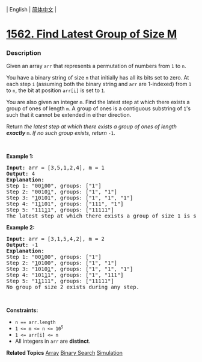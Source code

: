 | English | [简体中文](README.md) |

# [1562. Find Latest Group of Size M](https://leetcode.cn/problems/find-latest-group-of-size-m)
 ### Description
<p>Given an array <code>arr</code> that represents a permutation of numbers from <code>1</code> to <code>n</code>.</p>

<p>You have a binary string of size <code>n</code> that initially has all its bits set to zero. At each step <code>i</code> (assuming both the binary string and <code>arr</code> are 1-indexed) from <code>1</code> to <code>n</code>, the bit at position <code>arr[i]</code> is set to <code>1</code>.</p>

<p>You are also given an integer <code>m</code>. Find the latest step at which there exists a group of ones of length <code>m</code>. A group of ones is a contiguous substring of <code>1</code>&#39;s such that it cannot be extended in either direction.</p>

<p>Return <em>the latest step at which there exists a group of ones of length <strong>exactly</strong></em> <code>m</code>. <em>If no such group exists, return</em> <code>-1</code>.</p>

<p>&nbsp;</p>
<p><strong class="example">Example 1:</strong></p>

<pre>
<strong>Input:</strong> arr = [3,5,1,2,4], m = 1
<strong>Output:</strong> 4
<strong>Explanation:</strong> 
Step 1: &quot;00<u>1</u>00&quot;, groups: [&quot;1&quot;]
Step 2: &quot;0010<u>1</u>&quot;, groups: [&quot;1&quot;, &quot;1&quot;]
Step 3: &quot;<u>1</u>0101&quot;, groups: [&quot;1&quot;, &quot;1&quot;, &quot;1&quot;]
Step 4: &quot;1<u>1</u>101&quot;, groups: [&quot;111&quot;, &quot;1&quot;]
Step 5: &quot;111<u>1</u>1&quot;, groups: [&quot;11111&quot;]
The latest step at which there exists a group of size 1 is step 4.
</pre>

<p><strong class="example">Example 2:</strong></p>

<pre>
<strong>Input:</strong> arr = [3,1,5,4,2], m = 2
<strong>Output:</strong> -1
<strong>Explanation:</strong> 
Step 1: &quot;00<u>1</u>00&quot;, groups: [&quot;1&quot;]
Step 2: &quot;<u>1</u>0100&quot;, groups: [&quot;1&quot;, &quot;1&quot;]
Step 3: &quot;1010<u>1</u>&quot;, groups: [&quot;1&quot;, &quot;1&quot;, &quot;1&quot;]
Step 4: &quot;101<u>1</u>1&quot;, groups: [&quot;1&quot;, &quot;111&quot;]
Step 5: &quot;1<u>1</u>111&quot;, groups: [&quot;11111&quot;]
No group of size 2 exists during any step.
</pre>

<p>&nbsp;</p>
<p><strong>Constraints:</strong></p>

<ul>
	<li><code>n == arr.length</code></li>
	<li><code>1 &lt;= m &lt;= n &lt;= 10<sup>5</sup></code></li>
	<li><code>1 &lt;= arr[i] &lt;= n</code></li>
	<li>All integers in <code>arr</code> are <strong>distinct</strong>.</li>
</ul>

**Related Topics**  [Array](https://leetcode.cn/tag/array) [Binary Search](https://leetcode.cn/tag/binary-search) [Simulation](https://leetcode.cn/tag/simulation) 